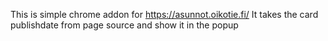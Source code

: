 This is simple chrome addon for https://asunnot.oikotie.fi/
It takes the card publishdate from page source and show it in the popup